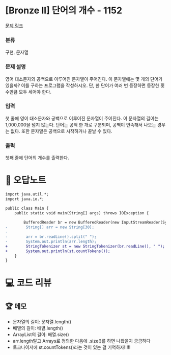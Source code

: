 # [Bronze II] 단어의 개수 - 1152 

[문제 링크](https://www.acmicpc.net/problem/1152) 

### 분류

구현, 문자열

### 문제 설명

<p>영어 대소문자와 공백으로 이루어진 문자열이 주어진다. 이 문자열에는 몇 개의 단어가 있을까? 이를 구하는 프로그램을 작성하시오. 단, 한 단어가 여러 번 등장하면 등장한 횟수만큼 모두 세어야 한다.</p>

### 입력 

 <p>첫 줄에 영어 대소문자와 공백으로 이루어진 문자열이 주어진다. 이 문자열의 길이는 1,000,000을 넘지 않는다. 단어는 공백 한 개로 구분되며, 공백이 연속해서 나오는 경우는 없다. 또한 문자열은 공백으로 시작하거나 끝날 수 있다.</p>

### 출력 

 <p>첫째 줄에 단어의 개수를 출력한다.</p>



#  🚀  오답노트 

```diff
import java.util.*;
import java.io.*;

public class Main {
    public static void main(String[] args) throws IOException {
        
        BufferedReader br = new BufferedReader(new InputStreamReader(System.in));
-        String[] arr = new String[30];
-        
-        arr = br.readLine().split(" ");
-        System.out.println(arr.length);
+        StringTokenizer st = new StringTokenizer(br.readLine(), " ");
+        System.out.println(st.countTokens());
    }
}

```

# 💻 코드 리뷰




 ## 🏆 메모 

- 문자열의 길이: 문자열.length()
- 배열의 길이: 배열.length()
- ArrayList의 길이: 배열.size()
- arr.length말고 Arrays로 정의한 다음에 .size()를 하면 나왔을지 궁금하다 
- 토크나이저에 st.countTokens()라는 것이 있는 걸 기억하자!!!!! 
